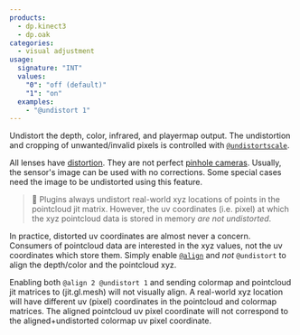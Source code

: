 ```yaml
---
products:
  - dp.kinect3
  - dp.oak
categories:
  - visual adjustment
usage:
  signature: "INT"
  values:
    "0": "off (default)"
    "1": "on"
  examples:
    - "@undistort 1"
---
```


Undistort the depth, color, infrared, and playermap output.
The undistortion and cropping of unwanted/invalid
pixels is controlled with [`@undistortscale`](undistortscale.md).

All lenses have [distortion](https://en.wikipedia.org/wiki/Distortion_%28optics%29).
They are not perfect [pinhole cameras](https://en.wikipedia.org/wiki/Pinhole_camera).
Usually, the sensor's image can be used with no corrections.
Some special cases need the image to be undistorted using this
feature.

> :memo: Plugins always undistort real-world xyz locations of points in
> the pointcloud jit matrix. However, the uv coordinates (i.e. pixel)
> at which the xyz pointcloud data is stored in memory *are not undistorted*.

In practice, distorted uv coordinates are almost never a concern.
Consumers of pointcloud data are interested in the xyz values, not the uv
coordinates which store them. Simply enable [`@align`](align.md) and *not*
`@undistort` to align the depth/color and the pointcloud xyz.

Enabling both `@align 2 @undistort 1` and sending
colormap and pointcloud jit matrices to (jit.gl.mesh) will not visually
align. A real-world xyz location will have different uv (pixel) coordinates
in the pointcloud and colormap matrices. The aligned pointcloud uv pixel
coordinate will not correspond to the aligned+undistorted colormap uv
pixel coordinate.
